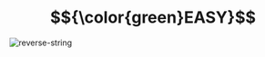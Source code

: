 

# $${\color{green}EASY}$$ 

![reverse-string](https://user-images.githubusercontent.com/65892342/229427890-9ab6c84d-4a11-4f73-9909-1b5a77cf3543.svg)



